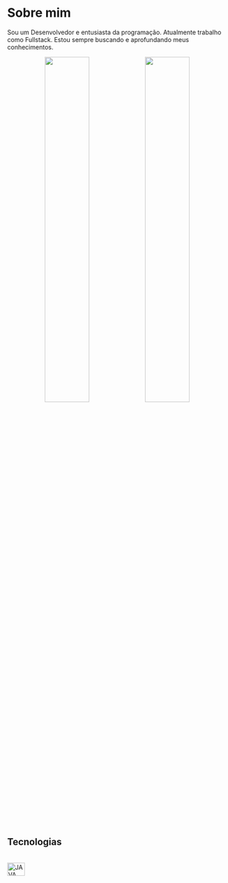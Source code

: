 # Sobre mim

Sou um Desenvolvedor e entusiasta da programação. Atualmente trabalho como Fullstack. Estou sempre buscando e aprofundando meus conhecimentos.

<div align="center">
  <img width="45%" src="https://github-readme-stats.vercel.app/api?username=misphyr&show_icons=true&theme=github_dark&include_all_commits=true&count_private=true"/>
  <img width="45%" src="https://github-readme-stats.vercel.app/api/top-langs/?username=misphyr&layout=compact&langs_count=7&theme=github_dark"/>
</div>

## Tecnologias

<div style="display: inline_block"><br>
  <img align="center" alt="JAVA" height="30" width="40" src="https://raw.githubusercontent.com/devicons/devicon/master/icons/javascript/javaplain.svg">
 
